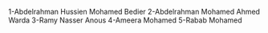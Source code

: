 1-Abdelrahman Hussien Mohamed Bedier
2-Abdelrahman Mohamed Ahmed Warda
3-Ramy Nasser Anous
4-Ameera Mohamed 
5-Rabab Mohamed